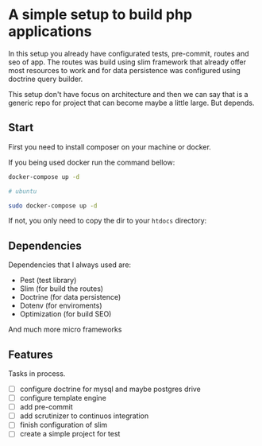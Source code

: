 # A simple setup to build php applications

In this setup you already have configurated tests, pre-commit, routes and seo of app.
The routes was build using slim framework that already offer most resources to work and for data persistence was
configured using doctrine query builder.

This setup don't have focus on architecture and then we can say that is a generic repo for project that can become maybe a little large. But depends.

## Start
First you need to install composer on your machine or docker.

If you being used docker run the command bellow:
```bash
docker-compose up -d

# ubuntu

sudo docker-compose up -d
```
If not, you only need to copy the dir to your `htdocs` directory:

## Dependencies
Dependencies that I always used are:
- Pest (test library)
- Slim (for build the routes)
- Doctrine (for data persistence)
- Dotenv (for enviroments)
- Optimization (for build SEO)

And much more micro frameworks

## Features
Tasks in process.

- [ ] configure doctrine for mysql and maybe postgres drive
- [ ] configure template engine
- [ ] add pre-commit
- [ ] add scrutinizer to continuos integration
- [ ] finish configuration of slim
- [ ] create a simple project for test